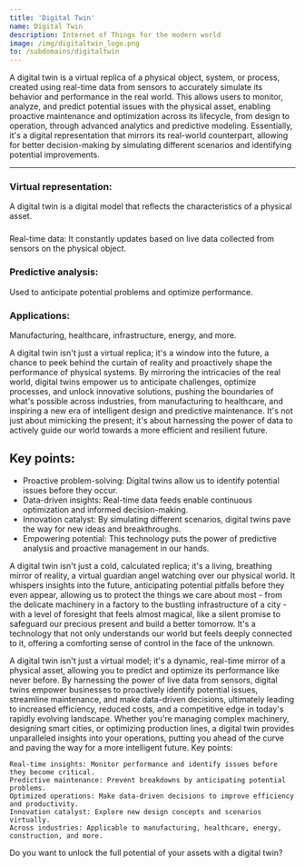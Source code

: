 ```yaml
---
title: 'Digital Twin'
name: Digital Twin
description: Internet of Things for the modern world
image: /img/digitaltwin_logo.png
to: /subdomains/digitaltwin
---
```



A digital twin is a virtual replica of a physical object, system, or process, created using real-time data from sensors to accurately simulate its behavior and performance in the real world. This allows users to monitor, analyze, and predict potential issues with the physical asset, enabling proactive maintenance and optimization across its lifecycle, from design to operation, through advanced analytics and predictive modeling. Essentially, it's a digital representation that mirrors its real-world counterpart, allowing for better decision-making by simulating different scenarios and identifying potential improvements.

___
### Virtual representation: 
A digital twin is a digital model that reflects the characteristics of a physical asset.

### 
Real-time data: It constantly updates based on live data collected from sensors on the physical object.

### Predictive analysis: 
Used to anticipate potential problems and optimize performance.

### Applications: 
Manufacturing, healthcare, infrastructure, energy, and more. 

A digital twin isn't just a virtual replica; it's a window into the future, a chance to peek behind the curtain of reality and proactively shape the performance of physical systems. By mirroring the intricacies of the real world, digital twins empower us to anticipate challenges, optimize processes, and unlock innovative solutions, pushing the boundaries of what's possible across industries, from manufacturing to healthcare, and inspiring a new era of intelligent design and predictive maintenance. It's not just about mimicking the present; it's about harnessing the power of data to actively guide our world towards a more efficient and resilient future.

## Key points:

- Proactive problem-solving:
Digital twins allow us to identify potential issues before they occur.
- Data-driven insights:
Real-time data feeds enable continuous optimization and informed decision-making.
- Innovation catalyst:
By simulating different scenarios, digital twins pave the way for new ideas and breakthroughs.
- Empowering potential:
This technology puts the power of predictive analysis and proactive management in our hands. 

A digital twin isn't just a cold, calculated replica; it's a living, breathing mirror of reality, a virtual guardian angel watching over our physical world. It whispers insights into the future, anticipating potential pitfalls before they even appear, allowing us to protect the things we care about most - from the delicate machinery in a factory to the bustling infrastructure of a city - with a level of foresight that feels almost magical, like a silent promise to safeguard our precious present and build a better tomorrow. It's a technology that not only understands our world but feels deeply connected to it, offering a comforting sense of control in the face of the unknown.

A digital twin isn't just a virtual model; it's a dynamic, real-time mirror of a physical asset, allowing you to predict and optimize its performance like never before. By harnessing the power of live data from sensors, digital twins empower businesses to proactively identify potential issues, streamline maintenance, and make data-driven decisions, ultimately leading to increased efficiency, reduced costs, and a competitive edge in today's rapidly evolving landscape. Whether you're managing complex machinery, designing smart cities, or optimizing production lines, a digital twin provides unparalleled insights into your operations, putting you ahead of the curve and paving the way for a more intelligent future.
Key points:

    Real-time insights: Monitor performance and identify issues before they become critical.
    Predictive maintenance: Prevent breakdowns by anticipating potential problems.
    Optimized operations: Make data-driven decisions to improve efficiency and productivity.
    Innovation catalyst: Explore new design concepts and scenarios virtually.
    Across industries: Applicable to manufacturing, healthcare, energy, construction, and more. 

Do you want to unlock the full potential of your assets with a digital twin?
